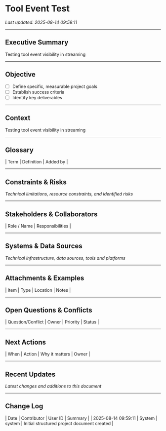 # Tool Event Test
_Last updated: 2025-08-14 09:59:11_

---

## Executive Summary
Testing tool event visibility in streaming

---

## Objective
- [ ] Define specific, measurable project goals
- [ ] Establish success criteria
- [ ] Identify key deliverables

---

## Context
Testing tool event visibility in streaming

---

## Glossary

| Term | Definition | Added by |

---

## Constraints & Risks
*Technical limitations, resource constraints, and identified risks*

---

## Stakeholders & Collaborators

| Role / Name | Responsibilities |

---

## Systems & Data Sources
*Technical infrastructure, data sources, tools and platforms*

---

## Attachments & Examples

| Item | Type | Location | Notes |

---

## Open Questions & Conflicts

| Question/Conflict | Owner | Priority | Status |

---

## Next Actions

| When | Action | Why it matters | Owner |

---

## Recent Updates
*Latest changes and additions to this document*

---

## Change Log

| Date | Contributor | User ID | Summary |
| 2025-08-14 09:59:11 | System | system | Initial structured project document created |
